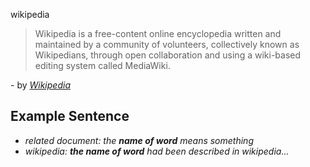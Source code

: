 wikipedia
>Wikipedia is a free-content online encyclopedia written and maintained by a community of volunteers, collectively known as Wikipedians, through open collaboration and using a wiki-based editing system called MediaWiki.

\- by *[Wikipedia](https://en.wikipedia.org/wiki/Wikipedia)*

## Example Sentence
- *related document: the __name of word__ means something*
- *wikipedia: __the name of word__ had been described in wikipedia...*